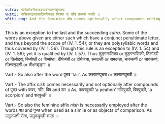 ```yaml
---
sutra: नासिकोदरौष्ठजङ्घादन्तकर्णशृंगाच्च
vRtti: नासिकाद्यन्तात्प्रातिपदिकात् स्त्रियां वा ङीष् प्रत्ययो भवति ॥
vRtti_eng: And the feminine ङीष् comes optionally after compounds ending with नासिका \"a nose,\" उदर \"belly,\" ओष्ठ \"lip\" जंघा \"leg\", दन्त \"a tooth\", कर्ण \"ear\", and शृङ्ग \"horn\".
---
```

This is an exception to the last and the succeeding _sutra_. Some of the words above given are either such which have a conjunct penultimate letter, and thus beyond the scope of (IV. 1. 54); or they are polysyllabic words and thus covered by (IV. 1. 56). Though this rule is an exception to (IV. 1. 54) and (IV. 1. 56); yet it is qualified by (IV. I. 57). Thus तुङ्गनासिका or तुङ्गनासिकी, तिलोदरी or तिलोदरा, बिम्बोष्ठी or बिम्बोष्ठा, दीर्घजंघी or दीर्घजंघा, समदन्ती or समदन्ता, चारुकर्णी or चारुकर्णा, तीक्ष्णसृङ्गी or तीक्ष्णशृङ्गा ॥

Vart:- So also after the word पुच्छ 'tail'. As कल्याणपुच्छा or कल्याणपुच्छी ॥

Vart:- The affix _nish_ comes necessarily and not optionally after compounds of पुच्छ with कबर, मणि, विष and शर ॥ As, कबरपुच्छी 'a peahen' मणिपुच्छी, विषपुच्छी, 'a scorpion' and शरपुच्छी ॥

Vart:- So also the feminine affix _nish_ is necessarily employed after the words पक्ष and पुच्छ when used as a simile or as objects of comparison. As उलूकपक्षी सेना, उलूकपुच्छी शाला ॥
